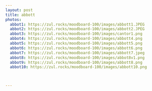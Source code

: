 ```yaml
---
layout: post
title: abbott
photos:
  abbot1: https://zul.rocks/moodboard-100/images/abbott1.JPEG
  abbot2: https://zul.rocks/moodboard-100/images/abbott2.JPEG
  abbot3: https://zul.rocks/moodboard-100/images/cantor1.png
  abbot4: https://zul.rocks/moodboard-100/images/abbott4.png
  abbot5: https://zul.rocks/moodboard-100/images/abbott5.png
  abbot6: https://zul.rocks/moodboard-100/images/abbott6.png
  abbot7: https://zul.rocks/moodboard-100/images/abbott7.jpeg
  abbot8: https://zul.rocks/moodboard-100/images/abbot8v1.png
  abbot9: https://zul.rocks/moodboard-100/images/abbott8.png
  abbot10: https://zul.rocks/moodboard-100/images/abbott10.png


 
---
```

